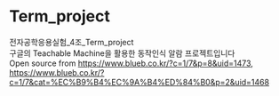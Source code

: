 # Term_project
전자공학응용실험_4조_Term_project<br>
구글의 Teachable Machine을 활용한 동작인식 알람 프로젝트입니다<br>
Open source from https://www.blueb.co.kr/?c=1/7&p=8&uid=1473, https://www.blueb.co.kr/?c=1/7&cat=%EC%B9%B4%EC%9A%B4%ED%84%B0&p=2&uid=1468
